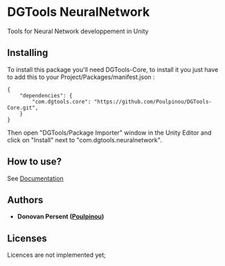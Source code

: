 # DGTools NeuralNetwork

Tools for Neural Network developpement in Unity

## Installing

To install this package you'll need DGTools-Core, to install it you just have to add this to your Project/Packages/manifest.json :

```
{
	"dependencies": {
		"com.dgtools.core": "https://github.com/Poulpinou/DGTools-Core.git",
	}
}
```

Then open "DGTools/Package Importer" window in the Unity Editor and click on "Install" next to "com.dgtools.neuralnetwork".

## How to use?

See [Documentation](https://github.com/Poulpinou/DGTools-NeuralNetwork/Documentation/Doc.md)

## Authors

* **Donovan Persent ([Poulpinou](https://github.com/Poulpinou))**

## Licenses
Licences are not implemented yet;
